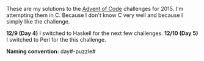 These are my solutions to the [Advent of Code](http://adventofcode.com) challenges for 2015. I'm attempting them in C. Because I don't know C very well and because I simply like the challenge.

**12/9 (Day 4)** I switched to Haskell for the next few challenges.
**12/10 (Day 5)** I switched to Perl for the this challenge.

**Naming convention:** day#-puzzle#
